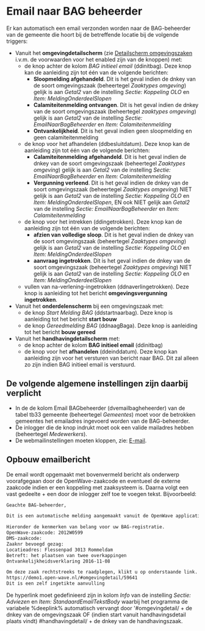 # Email naar BAG beheerder

Er kan automatisch een email verzonden worden naar de BAG-beheerder van de gemeente die hoort bij de betreffende locatie bij de volgende triggers:

* Vanuit het **omgevingdetailscherm** (zie [Detailscherm omgevingszaken](/docs/probleemoplossing/portalen_en_moduleschermen/zaakportaal_omgeving/detailscherm_omgevingszaken.md) i.v.m. de voorwaarden voor het enabled zijn van de knoppen) met:
  * de knop achter de kolom *BAG initieel email* (ddinitbag). Deze knop kan de aanleiding zijn tot één van de volgende berichten:
    * **Sloopmelding afgehandeld**. Dit is het geval indien de dnkey van de soort omgevingszaak (beheertegel *Zaaktypes omgeving*) gelijk is aan *Getal2* van de instelling *Sectie: Koppeling OLO* en *Item: MeldingOnderdeelSlopen*
    * **Calamiteitenmelding ontvangen**. Dit is het geval indien de dnkey van de soort omgevingszaak (beheertegel *zaaktypes omgeving*) gelijk is aan *Getal2* van de instelling *Sectie: EmailNaarBagBeheerder* en *Item: Calamiteitenmelding*
    * **Ontvankelijkheid**. Dit is het geval indien geen sloopmelding en geen calamiteitenmelding
  * de knop voor het afhandelen (ddbesluitdatum). Deze knop kan de aanleiding zijn tot één van de volgende berichten:
    * **Calamiteitenmelding afgehandeld**. Dit is het geval indien de dnkey van de soort omgevingszaak (beheertegel *Zaaktypes omgeving*) gelijk is aan *Getal2* van de instelling *Sectie: EmailNaarBagBeheerder* en *Item: Calamiteitenmelding*
    * **Vergunning verleend**. Dit is het geval indien de dnkey van de soort omgevingszaak (beheertegel *Zaaktypes omgeving*) NIET gelijk is aan *Getal2* van de instelling *Sectie: Koppeling OLO* en *Item: MeldingOnderdeelSlopen*, EN ook NIET gelijk aan *Getal2* van de instelling *Sectie: EmailNaarBagBeheerder* en *Item: Calamiteitenmelding*
  * de knop voor het intrekken (ddingetrokken). Deze knop kan de aanleiding zijn tot één van de volgende berichten:
    * **afzien van volledige sloop**. Dit is het geval indien de dnkey van de soort omgevingszaak (beheertegel *Zaaktypes omgeving*) gelijk is aan *Getal2* van de instelling *Sectie: Koppeling OLO* en *Item: MeldingOnderdeelSlopen*
    * **aanvraag ingetrokken**. Dit is het geval indien de dnkey van de soort omgevingszaak (beheertegel *Zaaktypes omgeving*) NIET gelijk is aan *Getal2* van de instelling *Sectie: Koppeling OLO* en *Item: MeldingOnderdeelSlopen*
  * vullen van na-verlening-ingetrokken (ddnaverlingetrokken). Deze knop is aanleiding tot het bericht **omgevingsvergunning ingetrokken**.
* Vanuit het **onderdelenscherm** bij een omgevingszaak met:
  * de knop *Start Melding BAG* (ddstartnaarbag). Deze knop is aanleiding tot het bericht **start bouw**
  * de knop *Gereedmelding BAG* (ddnaagBaga). Deze knop is aanleiding tot het bericht **bouw gereed**
* Vanuit het **handhavingdetailscherm** met:
  * de knop achter de kolom **BAG initieel email** (ddinitbag)
  * de knop voor het **afhandelen** (ddeinddatum). Deze knop kan aanleiding zijn voor het versturen van bericht naar BAG. Dit zal alleen zo zijn indien BAG initieel email is verstuurd.

## De volgende algemene instellingen zijn daarbij verplicht

* In de de kolom Email BAGbeheerder (dvemailbagheheerder) van de tabel tb33 gemeente (beheertegel *Gemeentes*) moet voor de betrokken gemeentes het emailadres ingevoerd worden van de BAG-beheerder.
* De inlogger die de knop indrukt moet ook een valide mailadres hebben (beheertegel *Medewerkers*).
* De webmailinstellingen moeten kloppen, zie: [E-mail](/docs/instellen_inrichten/email.md).

## Opbouw emailbericht

De email wordt opgemaakt met bovenvermeld bericht als onderwerp voorafgegaan door de OpenWave-zaakcode en eventueel de externe zaakcode indien er een koppeling met zaaksysteem is. Daarna volgt een vast gedeelte + een door de inlogger zelf toe te voegen tekst.
Bijvoorbeeld:

```txt
Geachte BAG-beheerder,

Dit is een automatische melding aangemaakt vanuit de OpenWave applicatie.

Hieronder de kenmerken van belang voor uw BAG-registratie.
OpenWave-zaakcode: 2012W0599
DMS-zaakcode: 
Zaaknr bevoegd gezag: 
Locatieadres: Flessenpad 3013 Rommeldam
Betreft: het plaatsen van twee overkappingen
Ontvankelijkheidsverklaring 2016-11-08

Om deze zaak rechtstreeks te raadplegen, klikt u op onderstaande link.
https://demo1.open-wave.nl/#omgevingdetail/59641
Dit is een zelf ingetikte aanvulling
```

De hyperlink moet gedefinieerd zijn in kolom *Info* van de instelling *Sectie: Adviezen* en *Item: StandaardEmailTekstBody* waarbij het programma de variabele %deeplink% automatisch vervangt door '#omgevingdetail/ + de dnkey van de omgevingszaak OF (indien start vanuit handhavingsdetail plaats vindt) #handhavingdetail/ + de dnkey van de handhavingszaak.
